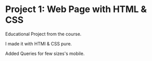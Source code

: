 # Project 1: Web Page with HTML & CSS

Educational Project from the course. 

I made it with HTMl & CSS pure. 

Added Queries for few sizes's mobile. 
